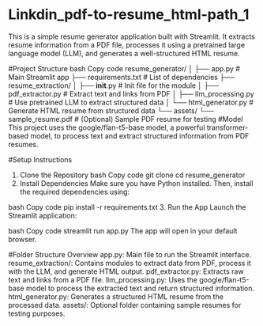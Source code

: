 # Linkdin_pdf-to-resume_html-path_1
This is a simple resume generator application built with Streamlit. It extracts resume information from a PDF file, processes it using a pretrained large language model (LLM), and generates a well-structured HTML resume.

#Project Structure 
bash
Copy code
resume_generator/
│
├── app.py                     # Main Streamlit app
├── requirements.txt            # List of dependencies
├── resume_extraction/
│   ├── __init__.py             # Init file for the module
│   ├── pdf_extractor.py        # Extract text and links from PDF
│   ├── llm_processing.py       # Use pretrained LLM to extract structured data
│   └── html_generator.py       # Generate HTML resume from structured data
└── assets/
    └── sample_resume.pdf       # (Optional) Sample PDF resume for testing
#Model
This project uses the google/flan-t5-base model, a powerful transformer-based model, to process text and extract structured information from PDF resumes.

#Setup Instructions
1. Clone the Repository
bash
Copy code
git clone <repository-url>
cd resume_generator
2. Install Dependencies
Make sure you have Python installed. Then, install the required dependencies using:

bash
Copy code
pip install -r requirements.txt
3. Run the App
Launch the Streamlit application:

bash
Copy code
streamlit run app.py
The app will open in your default browser.

#Folder Structure Overview
app.py: Main file to run the Streamlit interface.
resume_extraction/: Contains modules to extract data from PDF, process it with the LLM, and generate HTML output.
pdf_extractor.py: Extracts raw text and links from a PDF file.
llm_processing.py: Uses the google/flan-t5-base model to process the extracted text and return structured information.
html_generator.py: Generates a structured HTML resume from the processed data.
assets/: Optional folder containing sample resumes for testing purposes.
